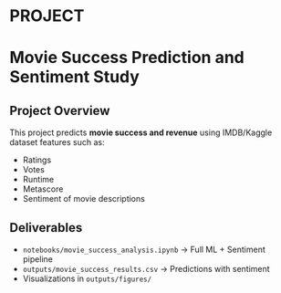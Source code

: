 # PROJECT
# Movie Success Prediction and Sentiment Study
## Project Overview
This project predicts **movie success and revenue** using IMDB/Kaggle dataset features such as:
- Ratings
- Votes
- Runtime
- Metascore
- Sentiment of movie descriptions
## Deliverables
- `notebooks/movie_success_analysis.ipynb` → Full ML + Sentiment pipeline
- `outputs/movie_success_results.csv` → Predictions with sentiment
- Visualizations in `outputs/figures/`
